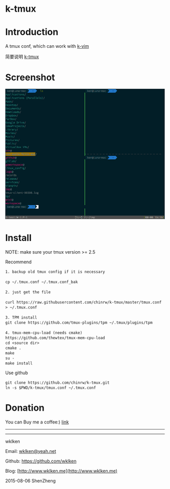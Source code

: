 # k-tmux

# Introduction

A tmux conf, which can work with [k-vim](https://github.com/chinrw/k-vim)

简要说明 [k-tmux](http://www.wklken.me/posts/2015/08/06/linux-tmux.html)

# Screenshot

![screenshot](https://raw.githubusercontent.com/wklken/gallery/master/tmux/tmux.png)

# Install

NOTE: make sure your tmux version >= 2.5

Recommend

```
1. backup old tmux config if it is necessary

cp ~/.tmux.conf ~/.tmux.conf_bak

2. just get the file

curl https://raw.githubusercontent.com/chinrw/k-tmux/master/tmux.conf > ~/.tmux.conf

3. TPM install
git clone https://github.com/tmux-plugins/tpm ~/.tmux/plugins/tpm

4. tmux-mem-cpu-load (needs cmake)
https://github.com/thewtex/tmux-mem-cpu-load
cd <source dir>
cmake .
make
su -
make install

```

Use github

```
git clone https://github.com/chinrw/k-tmux.git
ln -s $PWD/k-tmux/tmux.conf ~/.tmux.conf
```

# Donation

You can Buy me a coffee:)  [link](http://www.wklken.me/pages/donation.html)


------------------------
------------------------

wklken

Email: wklken@yeah.net

Github: https://github.com/wklken

Blog: [http://www.wklken.me](http://www.wklken.me)

2015-08-06 ShenZheng
